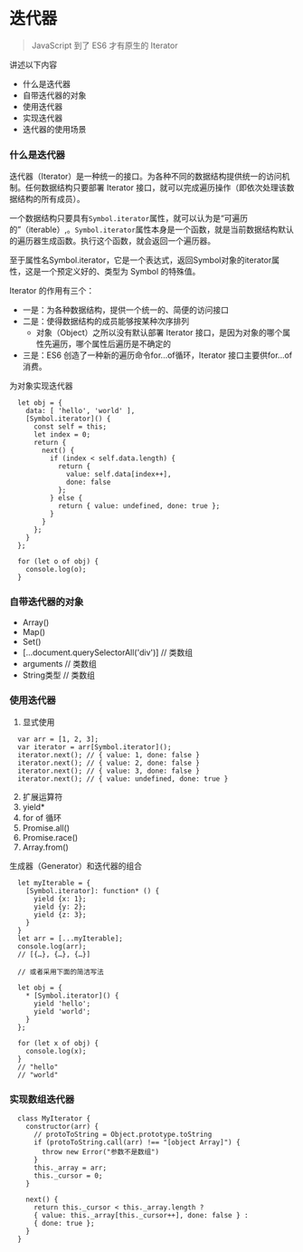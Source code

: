 # 迭代器

> JavaScript 到了 ES6 才有原生的 Iterator

讲述以下内容
* 什么是迭代器
* 自带迭代器的对象
* 使用迭代器
* 实现迭代器
* 迭代器的使用场景


### 什么是迭代器

迭代器（Iterator）是一种统一的接口。为各种不同的数据结构提供统一的访问机制。任何数据结构只要部署 Iterator 接口，就可以完成遍历操作（即依次处理该数据结构的所有成员）。

一个数据结构只要具有`Symbol.iterator`属性，就可以认为是“可遍历的”（iterable）,。`Symbol.iterator`属性本身是一个函数，就是当前数据结构默认的遍历器生成函数。执行这个函数，就会返回一个遍历器。

至于属性名Symbol.iterator，它是一个表达式，返回Symbol对象的iterator属性，这是一个预定义好的、类型为 Symbol 的特殊值。

Iterator 的作用有三个：
* 一是：为各种数据结构，提供一个统一的、简便的访问接口
* 二是：使得数据结构的成员能够按某种次序排列
  * 对象（Object）之所以没有默认部署 Iterator 接口，是因为对象的哪个属性先遍历，哪个属性后遍历是不确定的
* 三是：ES6 创造了一种新的遍历命令for...of循环，Iterator 接口主要供for...of消费。

为对象实现迭代器
```
  let obj = {
    data: [ 'hello', 'world' ],
    [Symbol.iterator]() {
      const self = this;
      let index = 0;
      return {
        next() {
          if (index < self.data.length) {
            return {
              value: self.data[index++],
              done: false
            };
          } else {
            return { value: undefined, done: true };
          }
        }
      };
    }
  };

  for (let o of obj) {
    console.log(o);
  }
```

### 自带迭代器的对象

* Array()
* Map()
* Set()
* [...document.querySelectorAll('div')] // 类数组
* arguments // 类数组
* String类型 // 类数组

### 使用迭代器

1. 显式使用
  ```
    var arr = [1, 2, 3];
    var iterator = arr[Symbol.iterator]();
    iterator.next(); // { value: 1, done: false }
    iterator.next(); // { value: 2, done: false }
    iterator.next(); // { value: 3, done: false }
    iterator.next(); // { value: undefined, done: true }
  ```
2. 扩展运算符
3. yield*
4. for of 循环
5. Promise.all()
6. Promise.race()
7. Array.from()

生成器（Generator）和迭代器的组合
```
  let myIterable = {
    [Symbol.iterator]: function* () {
      yield {x: 1};
      yield {y: 2};
      yield {z: 3};
    }
  }
  let arr = [...myIterable];
  console.log(arr); 
  // [{…}, {…}, {…}]

  // 或者采用下面的简洁写法

  let obj = {
    * [Symbol.iterator]() {
      yield 'hello';
      yield 'world';
    }
  };

  for (let x of obj) {
    console.log(x);
  }
  // "hello"
  // "world"
```


### 实现数组迭代器

```
  class MyIterator {
    constructor(arr) {
      // protoToString = Object.prototype.toString
      if (protoToString.call(arr) !== "[object Array]") {
        throw new Error("参数不是数组")
      }
      this._array = arr;
      this._cursor = 0;
    }

    next() {
      return this._cursor < this._array.length ?
      { value: this._array[this._cursor++], done: false } :
      { done: true };
    }
  }
```
